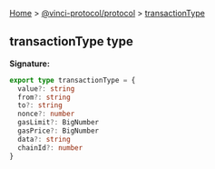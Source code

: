 [Home](./index.md) &gt; [@vinci-protocol/protocol](./protocol.md) &gt; [transactionType](./protocol.transactiontype.md)

## transactionType type

<b>Signature:</b>

```typescript
export type transactionType = {
  value?: string
  from?: string
  to?: string
  nonce?: number
  gasLimit?: BigNumber
  gasPrice?: BigNumber
  data?: string
  chainId?: number
}
```
